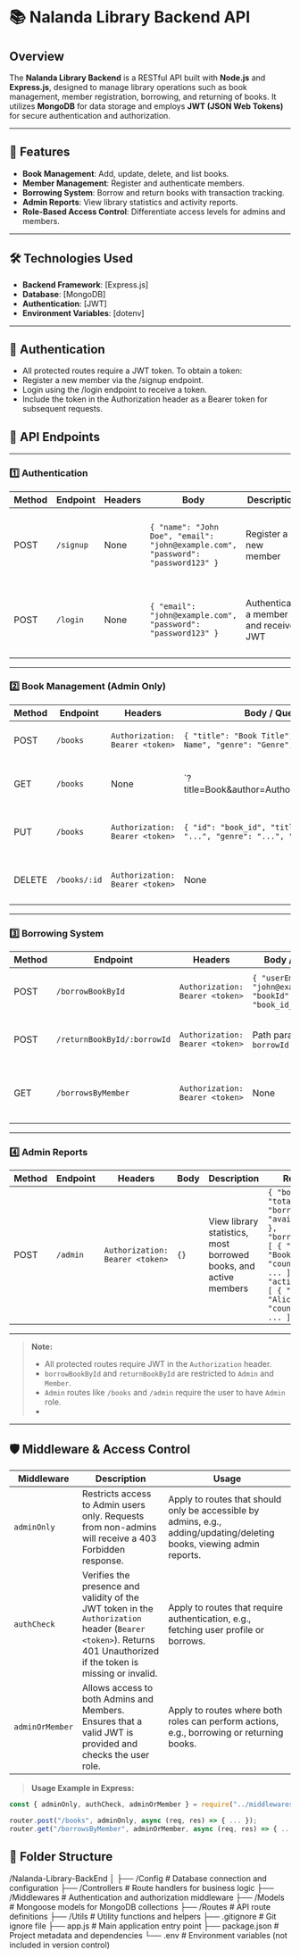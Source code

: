# 📚 Nalanda Library Backend API

## Overview

The **Nalanda Library Backend** is a RESTful API built with **Node.js** and **Express.js**, designed to manage library operations such as book management, member registration, borrowing, and returning of books. It utilizes **MongoDB** for data storage and employs **JWT (JSON Web Tokens)** for secure authentication and authorization.

---

## 🚀 Features

- **Book Management**: Add, update, delete, and list books.
- **Member Management**: Register and authenticate members.
- **Borrowing System**: Borrow and return books with transaction tracking.
- **Admin Reports**: View library statistics and activity reports.
- **Role-Based Access Control**: Differentiate access levels for admins and members.

---

## 🛠️ Technologies Used

- **Backend Framework**: [Express.js]
- **Database**: [MongoDB]
- **Authentication**: [JWT]
- **Environment Variables**: [dotenv]

---


## 🔐 Authentication

- All protected routes require a JWT token. To obtain a token:
- Register a new member via the /signup endpoint.
- Login using the /login endpoint to receive a token.
- Include the token in the Authorization header as a Bearer token for subsequent requests.


## 📌 API Endpoints

---

### 1️⃣ Authentication

| Method | Endpoint | Headers | Body | Description | Response |
|--------|----------|---------|------|-------------|----------|
| POST | `/signup` | None | `{ "name": "John Doe", "email": "john@example.com", "password": "password123" }` | Register a new member | `{ "user": { "id": "...", "name": "...", "email": "...", "role": "Member" }, "token": "jwt_token_here" }` |
| POST | `/login` | None | `{ "email": "john@example.com", "password": "password123" }` | Authenticate a member and receive JWT | `{ "user": { "id": "...", "name": "...", "email": "...", "role": "Member" }, "token": "jwt_token_here" }` |

---

### 2️⃣ Book Management (Admin Only)

| Method | Endpoint | Headers | Body / Query Params | Description | Response |
|--------|----------|---------|-------------------|-------------|----------|
| POST | `/books` | `Authorization: Bearer <token>` | `{ "title": "Book Title", "author": "Author Name", "genre": "Genre", "copies": 5 }` | Add a new book | `{ "message": "Book added successfully" }` |
| GET | `/books` | None | `?title=Book&author=Author&genre=Genre&sort=asc|desc&page=1&limit=10` | List all books with optional filters, sorting & pagination | `{ "total": 100, "page": 1, "pages": 10, "books": [ ... ] }` |
| PUT | `/books` | `Authorization: Bearer <token>` | `{ "id": "book_id", "title": "...", "author": "...", "genre": "...", "copies": 10 }` | Update an existing book | `{ "message": "Book updated successfully", "book": { ... } }` |
| DELETE | `/books/:id` | `Authorization: Bearer <token>` | None | Delete a book by ID | `{ "message": "Book deleted successfully", "book": { ... } }` |

---

### 3️⃣ Borrowing System

| Method | Endpoint | Headers | Body / Params | Description | Response |
|--------|----------|---------|---------------|-------------|----------|
| POST | `/borrowBookById` | `Authorization: Bearer <token>` | `{ "userEmail": "john@example.com", "bookId": "book_id_here" }` | Borrow a book by ID | `{ "message": "Book borrowed successfully", "borrow": { ... } }` |
| POST | `/returnBookById/:borrowId` | `Authorization: Bearer <token>` | Path param: `borrowId` | Return a borrowed book by borrow ID | `{ "message": "Book returned successfully" }` |
| GET | `/borrowsByMember` | `Authorization: Bearer <token>` | None | List all borrowed books by the authenticated member | `[ { "book": { ... }, "borrowDate": "date_here" }, ... ]` |

---

### 4️⃣ Admin Reports

| Method | Endpoint | Headers | Body | Description | Response |
|--------|----------|---------|------|-------------|----------|
| POST | `/admin` | `Authorization: Bearer <token>` | `{}` | View library statistics, most borrowed books, and active members | `{ "bookStats": { "total": 120, "borrowed": 55, "available": 65 }, "borrowedBooks": [ { "title": "Book One", "count": 35 }, ... ], "activeMembers": [ { "name": "Alice", "count": 18 }, ... ] }` |

---

> **Note:**  
> - All protected routes require JWT in the `Authorization` header.  
> - `borrowBookById` and `returnBookById` are restricted to `Admin` and `Member`.  
> - `Admin` routes like `/books` and `/admin` require the user to have `Admin` role.
> - 
---





## 🛡️ Middleware & Access Control

| Middleware | Description | Usage |
|------------|------------|-------|
| `adminOnly` | Restricts access to Admin users only. Requests from non-admins will receive a 403 Forbidden response. | Apply to routes that should only be accessible by admins, e.g., adding/updating/deleting books, viewing admin reports. |
| `authCheck` | Verifies the presence and validity of the JWT token in the `Authorization` header (`Bearer <token>`). Returns 401 Unauthorized if the token is missing or invalid. | Apply to routes that require authentication, e.g., fetching user profile or borrows. |
| `adminOrMember` | Allows access to both Admins and Members. Ensures that a valid JWT is provided and checks the user role. | Apply to routes where both roles can perform actions, e.g., borrowing or returning books. |

> **Usage Example in Express:**
```javascript
const { adminOnly, authCheck, adminOrMember } = require("../middlewares/Auth");

router.post("/books", adminOnly, async (req, res) => { ... });
router.get("/borrowsByMember", adminOrMember, async (req, res) => { ... });
```


## 📌 Folder Structure

/Nalanda-Library-BackEnd
│
├── /Config          # Database connection and configuration
├── /Controllers     # Route handlers for business logic
├── /Middlewares     # Authentication and authorization middleware
├── /Models          # Mongoose models for MongoDB collections
├── /Routes          # API route definitions
├── /Utils           # Utility functions and helpers
├── .gitignore       # Git ignore file
├── app.js           # Main application entry point
├── package.json     # Project metadata and dependencies
└── .env             # Environment variables (not included in version control)
